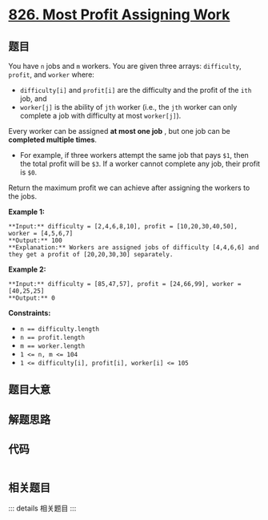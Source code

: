 # [826. Most Profit Assigning Work](https://leetcode.com/problems/most-profit-assigning-work)

## 题目

You have `n` jobs and `m` workers. You are given three arrays: `difficulty`,
`profit`, and `worker` where:

  * `difficulty[i]` and `profit[i]` are the difficulty and the profit of the `ith` job, and
  * `worker[j]` is the ability of `jth` worker (i.e., the `jth` worker can only complete a job with difficulty at most `worker[j]`).

Every worker can be assigned **at most one job** , but one job can be
**completed multiple times**.

  * For example, if three workers attempt the same job that pays `$1`, then the total profit will be `$3`. If a worker cannot complete any job, their profit is `$0`.

Return the maximum profit we can achieve after assigning the workers to the
jobs.



**Example 1:**

    
    
    **Input:** difficulty = [2,4,6,8,10], profit = [10,20,30,40,50], worker = [4,5,6,7]
    **Output:** 100
    **Explanation:** Workers are assigned jobs of difficulty [4,4,6,6] and they get a profit of [20,20,30,30] separately.
    

**Example 2:**

    
    
    **Input:** difficulty = [85,47,57], profit = [24,66,99], worker = [40,25,25]
    **Output:** 0
    



**Constraints:**

  * `n == difficulty.length`
  * `n == profit.length`
  * `m == worker.length`
  * `1 <= n, m <= 104`
  * `1 <= difficulty[i], profit[i], worker[i] <= 105`


## 题目大意

## 解题思路

## 代码

```javascript

```

## 相关题目

::: details 相关题目
:::
